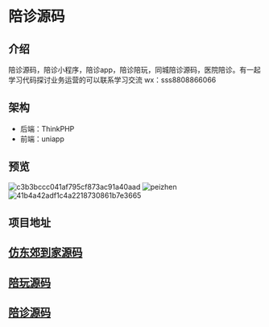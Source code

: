 # 陪诊源码

## 介绍
陪诊源码，陪诊小程序，陪诊app，陪诊陪玩，同城陪诊源码，医院陪诊。有一起学习代码探讨业务运营的可以联系学习交流 wx：sss8808866066

## 架构
- 后端：ThinkPHP
- 前端：uniapp

## 预览
![c3b3bccc041af795cf873ac91a40aad](https://github.com/ubugA/peizhen/assets/145946698/332682e4-4c3c-46dc-b43b-eec68bf88263)
![peizhen](https://github.com/ubugA/peizhen/assets/145946698/ce837922-b6fb-4e16-b6bb-5d14e5a7894d)
![41b4a42adf1c4a2218730861b7e3665](https://github.com/ubugA/peizhen/assets/145946698/95a57205-e4e6-4c75-bd3f-d0fe41bf21a0)


 
## 项目地址
[仿东郊到家源码](https://github.com/ubugA/dongjiao)
--------------------------
[陪玩源码](https://github.com/ubugA/peiwan.git)
-----------------------------
[陪诊源码](https://github.com/ubugA/peizhen.git)
-----------------------------
